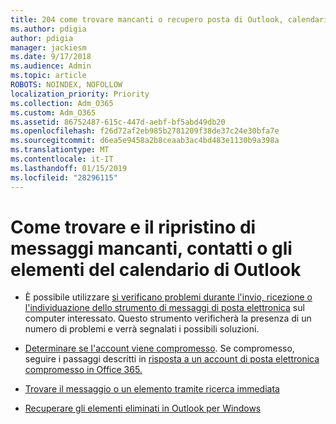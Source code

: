 ```yaml
---
title: 204 come trovare mancanti o recupero posta di Outlook, calendario o contatti mancanti
ms.author: pdigia
author: pdigia
manager: jackiesm
ms.date: 9/17/2018
ms.audience: Admin
ms.topic: article
ROBOTS: NOINDEX, NOFOLLOW
localization_priority: Priority
ms.collection: Adm_O365
ms.custom: Adm_O365
ms.assetid: 86752487-615c-447d-aebf-bf5abd49db20
ms.openlocfilehash: f26d72af2eb985b2781209f38de37c24e30bfa7e
ms.sourcegitcommit: d6ea5e9458a2b8ceaab3ac4bd483e1130b9a398a
ms.translationtype: MT
ms.contentlocale: it-IT
ms.lasthandoff: 01/15/2019
ms.locfileid: "28296115"
---
```

# <a name="how-to-find-and-recover-missing-messages-contacts-or-calendar-items-in-outlook"></a>Come trovare e il ripristino di messaggi mancanti, contatti o gli elementi del calendario di Outlook

- È possibile utilizzare [si verificano problemi durante l'invio, ricezione o l'individuazione dello strumento di messaggi di posta elettronica](https://aka.ms/SaRA-OutlookSendReceive) sul computer interessato. Questo strumento verificherà la presenza di un numero di problemi e verrà segnalati i possibili soluzioni. 
    
- [Determinare se l'account viene compromesso](https://support.microsoft.com/help/2551603/how-to-determine-whether-your-office-365-account-has-been-compromised). Se compromesso, seguire i passaggi descritti in [risposta a un account di posta elettronica compromesso in Office 365.](https://docs.microsoft.com/en-us/office365/enterprise/responding-to-a-compromised-email-account)
    
- [Trovare il messaggio o un elemento tramite ricerca immediata](https://support.office.com/article/69748862-5976-47b9-98e8-ed179f1b9e4d)
    
- [Recuperare gli elementi eliminati in Outlook per Windows](https://support.office.com/article/49e81f3c-c8f4-4426-a0b9-c0fd751d48ce)
    

